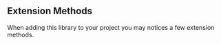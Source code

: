 
## Extension Methods

When adding this library to your project you may notices a few extension methods.   

